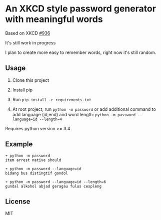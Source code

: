 # An XKCD style password generator with meaningful words

Based on XKCD [#936](https://xkcd.com/936/)

It's still work in progress

I plan to create more easy to remember words, right now it's still random.

## Usage

1. Clone this project

2. Install pip

3. Run `pip install -r requirements.txt`

4. At root project, run `python -m password` or add additional command to add language (id,end) and word length: `python -m password --language=id --length=4`

Requires python version >= 3.4

## Example


```
➜ python -m password
item arrest native should

➜ python -m password --language=id
bidang bus distingtif gondol

➜ python -m password --language=id --length=6
gundal alkohol abjad geragau fulus cespleng
```

## License

MIT
